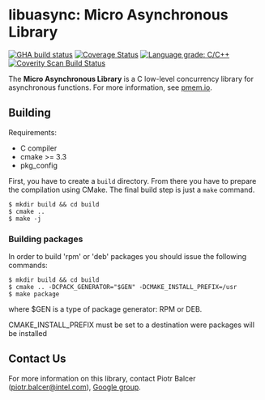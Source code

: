 # **libuasync: Micro Asynchronous Library**

[![GHA build status](https://github.com/wlemkows/libuasync/workflows/On_Pull_Request/badge.svg?branch=master)](https://github.com/wlemkows/libuasync/actions)
[![Coverage Status](https://codecov.io/github/wlemkows/libuasync/coverage.svg?branch=master)](https://codecov.io/gh/wlemkows/libuasync/branch/master)
[![Language grade: C/C++](https://img.shields.io/lgtm/grade/cpp/g/wlemkows/libuasync.svg?logo=lgtm&logoWidth=18)](https://lgtm.com/projects/g/wlemkows/libuasync/context:cpp)
[![Coverity Scan Build Status](https://scan.coverity.com/projects/24119/badge.svg)](https://scan.coverity.com/projects/wlemkows-libuasync)

The **Micro Asynchronous Library** is a C low-level concurrency library for asynchronous functions.
For more information, see [pmem.io](https://pmem.io).

## Building

Requirements:
- C compiler
- cmake >= 3.3
- pkg_config

First, you have to create a `build` directory.
From there you have to prepare the compilation using CMake.
The final build step is just a `make` command.

```shell
$ mkdir build && cd build
$ cmake ..
$ make -j
```

### Building packages

In order to build 'rpm' or 'deb' packages you should issue the following commands:

```shell
$ mkdir build && cd build
$ cmake .. -DCPACK_GENERATOR="$GEN" -DCMAKE_INSTALL_PREFIX=/usr
$ make package
```

where $GEN is a type of package generator: RPM or DEB.

CMAKE_INSTALL_PREFIX must be set to a destination were packages will be installed

## Contact Us

For more information on this library, contact
Piotr Balcer (piotr.balcer@intel.com),
[Google group](https://groups.google.com/group/pmem).
